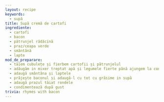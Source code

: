 ```yaml
---
layout: recipe
keywords:
  - supă
title: Supă cremă de cartofi
ingrediente:
  - cartofi
  - bacon
  - pătrunjel rădăcină
  - praz/ceapa verde
  - smântână
  - lapte
mod_de_preparare:
  - tăiem cubulețe și fierbem cartofii și pătrunjelul
  - adăugăm in mixer treptat apă și legumele fierte până ajungem la consistența dorită
  - adaugă smântâna și laptele
  - prăjește baconul și adaugă-l cu tot cu grăsime in supă
  - adaugă prazul tăiat rondele
  - condimentează după gust
trivia: rhymes with bacon
---
```


